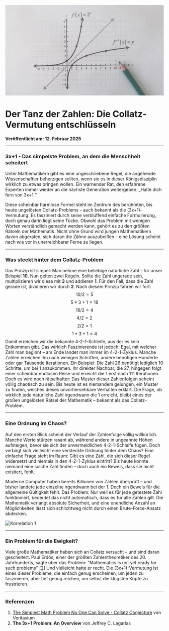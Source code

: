 ![Blogbild](/assets/cover-images/Artikel-10.jpg)

# Der Tanz der Zahlen: Die Collatz-Vermutung entschlüsseln

**Veröffentlicht am: 12. Februar 2025**

---

### 3x+1 - Das simpelste Problem, an dem die Menschheit scheitert

Unter Mathematikern gibt es eine ungeschriebene Regel, die angehende Wissenschaftler beherzigen sollten, wenn sie es in dieser Königsdisziplin wirklich zu etwas bringen wollen. Ein warnender Rat, den erfahrene Experten immer wieder an die nächste Generation weitergeben: „Halte dich fern von 3x+1.“

Diese scheinbar harmlose Formel steht im Zentrum des berühmten, bis heute ungelösten Collatz-Problems – auch bekannt als die (3x+1)-Vermutung. Es fasziniert durch seine verblüffend einfache Formulierung, doch genau darin liegt seine Tücke. Obwohl das Problem mit wenigen Worten verständlich gemacht werden kann, gehört es zu den größten Rätseln der Mathematik. Nicht ohne Grund wird jungen Mathematikern davon abgeraten, sich daran die Zähne auszubeißen – eine Lösung scheint nach wie vor in unerreichbarer Ferne zu liegen.

---

### Was steckt hinter dem Collatz-Problem

Das Prinzip ist simpel: Man nehme eine beliebige natürliche Zahl - für unser Beispiel **10**. Nun gelten zwei Regeln. Sollte die Zahl ungerade sein, multiplizieren wir diese mit **3** und addieren **1**. Für den Fall, dass die Zahl gerade ist, dividieren wir durch **2**. Nach diesem Prinzip fahren wir fort: $$10 / 2 = 5$$ $$5 * 3 + 1 = 16$$ $$16 / 2 = 4$$ $$4 / 2 = 2$$ $$2 / 2 = 1$$ $$1 * 3 + 1 = 4$$ Damit erreichen wir die bekannte 4-2-1-Schleife, aus der es kein Entkommen gibt. Das wirklich Faszinierende ist jedoch: Egal, mit welcher Zahl man beginnt – am Ende landet man immer im 4-2-1-Zyklus. Manche Zahlen erreichen ihn nach wenigen Schritten, andere benötigen Hunderte oder gar Tausende Iterationen. Ein Beispiel: Die Zahl 26 benötigt lediglich 10 Schritte, um bei 1 anzukommen. Ihr direkter Nachbar, die 27, hingegen folgt einer scheinbar endlosen Reise und erreicht die 1 erst nach 111 Iterationen. Doch es wird noch rätselhafter: Das Muster dieser Zahlenfolgen scheint völlig chaotisch zu sein. Bis heute ist es niemandem gelungen, ein Muster zu finden, welches dieses unvorhersehbare Verhalten erklärt. Die Frage, ob wirklich jede natürliche Zahl irgendwann die 1 erreicht, bleibt eines der großen ungelösten Rätsel der Mathematik – bekannt als das Collatz-Problem.

---

### Eine Ordnung im Chaos?

Auf den ersten Blick scheint der Verlauf der Zahlenfolge völlig willkürlich. Manche Werte stürzen rasant ab, während andere in ungeahnte Höhen aufsteigen, bevor sie sich der unvermeidlichen 4-2-1-Schleife fügen. Doch verbirgt sich vielleicht eine versteckte Ordnung hinter dem Chaos? Eine einfache Frage steht im Raum: Gibt es eine Zahl, die sich dieser Regel widersetzt und niemals in den 4-2-1-Zyklus eintritt? Bis heute konnte niemand eine solche Zahl finden – doch auch ein Beweis, dass sie nicht existiert, fehlt.

Moderne Computer haben bereits Billionen von Zahlen überprüft – und bisher landete jede einzelne irgendwann bei der 1. Doch ein Beweis für die allgemeine Gültigkeit fehlt. Das Problem: Nur weil es für jede getestete Zahl funktioniert, bedeutet das nicht automatisch, dass es für alle Zahlen gilt. Die Mathematik verlangt absolute Sicherheit, und eine unendliche Anzahl an Möglichkeiten lässt sich schlichtweg nicht durch einen Brute-Force-Ansatz abdecken.

<img class="blog-image" src="https://jannikmenzel.me/blog/assets/images/Collatz-Conjecture.svg" alt="Korrelation 1">

---

### Ein Problem für die Ewigkeit?

Viele große Mathematiker haben sich an Collatz versucht – und sind daran gescheitert. Paul Erdős, einer der größten Zahlentheoretiker des 20. Jahrhunderts, sagte über das Problem: "Mathematics is not yet ready for such problems" [[2]](#Referenzen) Und vielleicht hatte er recht. Die (3x+1)-Vermutung ist eines dieser Probleme, die einfach genug erscheinen, um jeden zu faszinieren, aber tief genug reichen, um selbst die klügsten Köpfe zu frustrieren.

---

### Referenzen

<a id="Referenzen"></a>

1. [The Simplest Math Problem No One Can Solve - Collatz Conjecture](https://www.youtube.com/watch?v=094y1Z2wpJg&t=318s&pp=ygUEM3grMQ%3D%3D) von Veritasium
2. **The 3x+1 Problem: An Overview** von Jeffrey C. Lagarias
